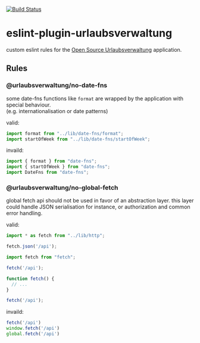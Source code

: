[![Build Status](https://github.com/synyx/eslint-plugin-urlaubsverwaltung/actions/workflows/build.yml/badge.svg)](https://github.com/synyx/eslint-plugin-urlaubsverwaltung/actions/workflows/build.yml)

# eslint-plugin-urlaubsverwaltung

custom eslint rules for the [Open Source Urlaubsverwaltung](https://github.com/synyx/urlaubsverwaltung) application.

## Rules

### @urlaubsverwaltung/no-date-fns

some date-fns functions like `format` are wrapped by the application with special behaviour.  
(e.g. internationalisation or date patterns)

valid:

```js
import format from "../lib/date-fns/format";
import startOfWeek from "../lib/date-fns/startOfWeek";
```

invaild:

```js
import { format } from "date-fns";
import { startOfWeek } from "date-fns";
import DateFns from "date-fns";
```

### @urlaubsverwaltung/no-global-fetch

global fetch api should not be used in favor of an abstraction layer.
this layer could handle JSON serialisation for instance, or authorization and common error handling.

valid:

```js
import * as fetch from "../lib/http";

fetch.json('/api');
```

```js
import fetch from "fetch";

fetch('/api');
```

```js
function fetch() {
  // ...
}

fetch('/api');
```

invaild:

```js
fetch('/api')
window.fetch('/api')
global.fetch('/api')
```
